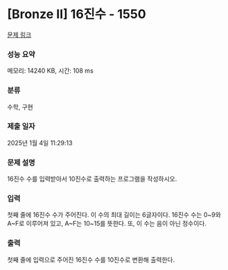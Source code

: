 # [Bronze II] 16진수 - 1550 

[문제 링크](https://www.acmicpc.net/problem/1550) 

### 성능 요약

메모리: 14240 KB, 시간: 108 ms

### 분류

수학, 구현

### 제출 일자

2025년 1월 4일 11:29:13

### 문제 설명

<p>16진수 수를 입력받아서 10진수로 출력하는 프로그램을 작성하시오.</p>

### 입력 

 <p>첫째 줄에 16진수 수가 주어진다. 이 수의 최대 길이는 6글자이다. 16진수 수는 0~9와 A~F로 이루어져 있고, A~F는 10~15를 뜻한다. 또, 이 수는 음이 아닌 정수이다.</p>

### 출력 

 <p>첫째 줄에 입력으로 주어진 16진수 수를 10진수로 변환해 출력한다.</p>

